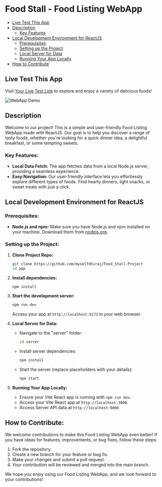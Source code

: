 # Food Stall - Food Listing WebApp

- [Live Test This App](#live-test-this-app)
- [Description](#description)
  - [Key Features](#key-features)
- [Local Development Environment for ReactJS](#local-development-environment-for-reactjs)
  - [Prerequisites](#prerequisites)
  - [Setting up the Project](#setting-up-the-project)
  - [Local Server for Data](#local-server-for-data)
  - [Running Your App Locally](#running-your-app-locally)
- [How to Contribute](#how-to-contribute)

## Live Test This App

Visit [Your Live Test Link](https://your-live-link.com) to explore and enjoy a variety of delicious foods!

![WebApp Demo](https://media0.giphy.com/media/v1.Y2lkPTc5MGI3NjExcmNjbzB3MTkydnNlc2FwdGpieW9zbjRzc291aWtjb2sxdTBpeWx3OCZlcD12MV9pbnRlcm5hbF9naWZfYnlfaWQmY3Q9Zw/Jg93FZEoT8NIulnXlr/giphy.gif)

## Description
Welcome to our project! This is a simple and user-friendly Food Listing WebApp made with ReactJS. Our goal is to help you discover a range of tasty foods, whether you're looking for a quick dinner idea, a delightful breakfast, or some tempting sweets.

### Key Features:
- **Local Data Fetch:** The app fetches data from a local Node.js server, providing a seamless experience.
- **Easy Navigation:** Our user-friendly interface lets you effortlessly explore different types of foods. Find hearty dinners, light snacks, or sweet treats with just a click.

## Local Development Environment for ReactJS

### Prerequisites:
- **Node.js and npm:** Make sure you have Node.js and npm installed on your machine. Download them from [nodejs.org](https://nodejs.org/).

### Setting up the Project:
1. **Clone Project Repo:**
    ```bash
    git clone https://github.com/myselfdhiraj/Food_Stall-Project
    cd app
    ```

2. **Install dependencies:**
    ```bash
    npm install
    ```

3. **Start the development server:**
    ```bash
    npm run dev
    ```
    Access your app at `http://localhost:5173` in your web browser.

4. **Local Server for Data:**
   - Navigate to the "server" folder:
     ```bash
     cd server
     ```
   - Install server dependencies:
     ```bash
     npm install
     ```
   - Start the server (replace placeholders with your details):
     ```bash
     npm start
     ```

5. **Running Your App Locally:**
   - Ensure your Vite React app is running with `npm run dev`.
   - Access your Vite React app at `http://localhost:3000`.
   - Access Server API data at `http://localhost:9000`

## How to Contribute:
We welcome contributions to make this Food Listing WebApp even better! If you have ideas for features, improvements, or bug fixes, follow these steps:

1. Fork the repository.
2. Create a new branch for your feature or bug fix.
3. Make your changes and submit a pull request.
4. Your contribution will be reviewed and merged into the main branch.

We hope you enjoy using our Food Listing WebApp, and we look forward to your contributions!
